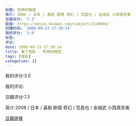 ```yaml
---
标题: 死神的精度
简介: 2008 / 日本 / 喜剧 剧情 奇幻 / 笕昌也 / 金城武 小西真奈美
豆瓣评分: '7.3'
链接: https://movie.douban.com/subject/2149804/
创建时间: '2008-09-23 17:30:14'
我的评分: '3.0'
标签:
评论:
date: 2008-09-23 17:30:14
title: 看了电影 - 死神的精度
tags: [电影]
categories: []
---
```


我的评分:3.0

我的评论:

豆瓣评分:7.3

简介:2008 / 日本 / 喜剧 剧情 奇幻 / 笕昌也 / 金城武 小西真奈美

[豆瓣链接](https://movie.douban.com/subject/2149804/)

